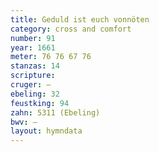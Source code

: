 ```yaml
---
title: Geduld ist euch vonnöten
category: cross and comfort
number: 91
year: 1661
meter: 76 76 67 76
stanzas: 14
scripture: 
cruger: —
ebeling: 32
feustking: 94
zahn: 5311 (Ebeling)
bwv: —
layout: hymndata
---
```

<br>

